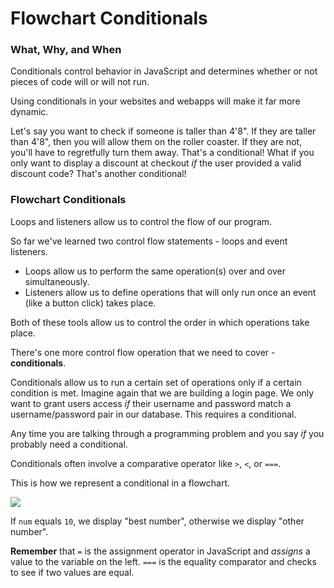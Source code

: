 # Flowchart Conditionals

### What, Why, and When

Conditionals control behavior in JavaScript and determines whether or not pieces of code will or will not run.

Using conditionals in your websites and webapps will make it far more dynamic.

Let's say you want to check if someone is taller than 4'8". If they are taller than 4'8", then you will allow them on the roller coaster. If they are not, you'll have to regretfully turn them away. That's a conditional! What if you only want to display a discount at checkout _if_ the user provided a valid discount code? That's another conditional!

### Flowchart Conditionals

Loops and listeners allow us to control the flow of our program. 

So far we've learned two control flow statements - loops and event listeners. 

* Loops allow us to perform the same operation\(s\) over and over simultaneously. 
* Listeners allow us to define operations that will only run once an event \(like a button click\) takes place.

Both of these tools allow us to control the order in which operations take place.

There's one more control flow operation that we need to cover - **conditionals**. 

Conditionals allow us to run a certain set of operations only if a certain condition is met. Imagine again that we are building a login page. We only want to grant users access _if_ their username and password match a username/password pair in our database. This requires a conditional.

Any time you are talking through a programming problem and you say _if_ you probably need a conditional.

Conditionals often involve a comparative operator like `>`, `<`, or `===`.

This is how we represent a conditional in a flowchart.

![](../../../.gitbook/assets/conditional2.png)

If `num` equals `10`, we display "best number", otherwise we display "other number".

**Remember** that `=` is the assignment operator in JavaScript and _assigns_ a value to the variable on the left. `===` is the equality comparator and checks to see if two values are equal.

